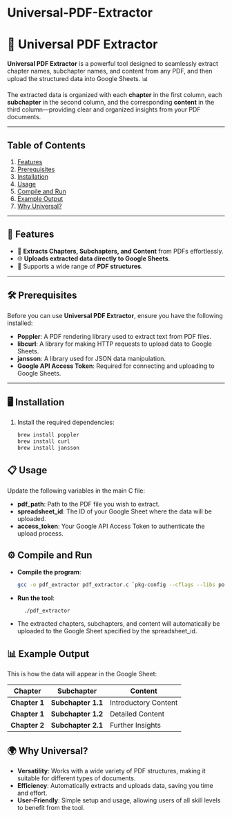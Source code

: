 # Universal-PDF-Extractor

# 📄 Universal PDF Extractor

**Universal PDF Extractor** is a powerful tool designed to seamlessly extract chapter names, subchapter names, and content from any PDF, and then upload the structured data into Google Sheets. 📊

The extracted data is organized with each **chapter** in the first column, each **subchapter** in the second column, and the corresponding **content** in the third column—providing clear and organized insights from your PDF documents.

---

## Table of Contents
1. [Features](#-features)
2. [Prerequisites](#-prerequisites)
3. [Installation](#-installation)
4. [Usage](#-usage)
5. [Compile and Run](#-compile-and-run)
6. [Example Output](#-example-output)
7. [Why Universal?](#-why-universal)

---
## 🚀 Features

- 📘 **Extracts Chapters, Subchapters, and Content** from PDFs effortlessly.
- 🌐 **Uploads extracted data directly to Google Sheets**.
- 📝 Supports a wide range of **PDF structures**.

---

## 🛠 Prerequisites

Before you can use **Universal PDF Extractor**, ensure you have the following installed:

- **Poppler**: A PDF rendering library used to extract text from PDF files.
- **libcurl**: A library for making HTTP requests to upload data to Google Sheets.
- **jansson**: A library used for JSON data manipulation.
- **Google API Access Token**: Required for connecting and uploading to Google Sheets.

---

## 🖥️ Installation

1. Install the required dependencies:

   ```bash
   brew install poppler
   brew install curl
   brew install jansson

  ## 📋 Usage
Update the following variables in the main C file:

- **pdf_path**: Path to the PDF file you wish to extract.
- **spreadsheet_id**: The ID of your Google Sheet where the data will be uploaded.
- **access_token**: Your Google API Access Token to authenticate the upload process.

## ⚙️ Compile and Run

- **Compile the program**:
  ```bash
  gcc -o pdf_extractor pdf_extractor.c `pkg-config --cflags --libs poppler-glib` -lcurl -ljansson

- **Run the tool**:
  ```bash
    ./pdf_extractor
-
  The extracted chapters, subchapters, and content will automatically be uploaded to the Google Sheet specified by the spreadsheet_id.

## 📊 Example Output
This is how the data will appear in the Google Sheet:

| **Chapter**   | **Subchapter**     | **Content**                  |
|---------------|--------------------|------------------------------|
| **Chapter 1** | **Subchapter 1.1** | Introductory Content         |
| **Chapter 1** | **Subchapter 1.2** | Detailed Content             |
| **Chapter 2** | **Subchapter 2.1** | Further Insights             |







 ##  🌍 Why Universal?
- **Versatility**: Works with a wide variety of PDF structures, making it suitable for different types of documents.
- **Efficiency**: Automatically extracts and uploads data, saving you time and effort.
- **User-Friendly**: Simple setup and usage, allowing users of all skill levels to benefit from the tool.


